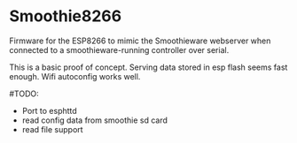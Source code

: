 # Smoothie8266
Firmware for the ESP8266 to mimic the Smoothieware webserver when connected to a smoothieware-running controller over serial.

This is a basic proof of concept. Serving data stored in esp flash seems fast enough.
Wifi autoconfig works well.

#TODO:
- Port to esphttd
- read config data from smoothie sd card
- read file support 